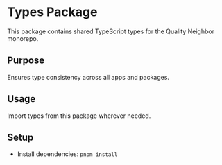# Types Package

This package contains shared TypeScript types for the Quality Neighbor monorepo.

## Purpose
Ensures type consistency across all apps and packages.

## Usage
Import types from this package wherever needed.

## Setup
- Install dependencies: `pnpm install`
